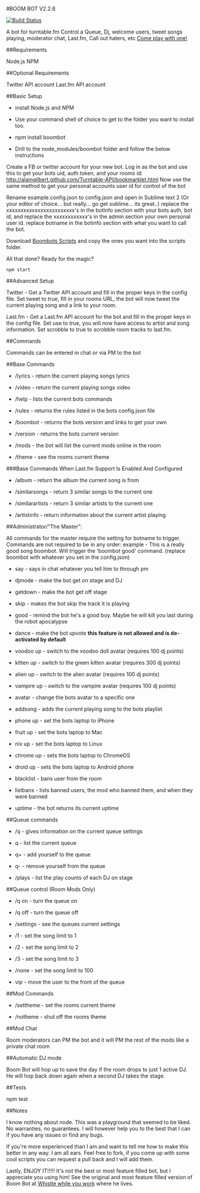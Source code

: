 #BOOM BOT V2.2.6

[![Build Status](https://secure.travis-ci.org/TerrordactylDesigns/boombot.png)](http://travis-ci.org/TerrordactylDesigns/boombot)

A bot for turntable.fm
Control a Queue,
Dj, welcome users,
tweet songs playing,
moderator chat, Last.fm,
Call out haters, etc
[Come play with one!](https://github.com/TerrordactylDesigns/boombot/wiki/Rooms-using-Boombot!-Add-yours!)

##Requirements

  Node.js
  NPM

##Optional Requirements

  Twitter API account
  Last.fm API account

##Basic Setup

* install Node.js and NPM

* Use your command shell of choice to get to the folder you want to install too.

* npm install boombot

* Drill to the node_modules/boombot folder and follow the below instructions

Create a FB or twitter account for your new bot.
Log in as the bot and use this to get your bots uid, auth token, and your rooms id:
http://alaingilbert.github.com/Turntable-API/bookmarklet.html
Now use the same method to get your personal accounts user id for control of the bot

Rename example.config.json to config.json and open in Sublime text 2 (Or your editor of choice... but really... go get sublime... its great..)
replace the xxxxxxxxxxxxxxxxxxxxxxxx's in the botinfo section with your bots auth, bot id, and replace the xxxxxxxxxxxx's in the admin section your own personal user id.
replace botname in the botinfo section with what you want to call the bot.

Download [Boombots Scripts](https://github.com/TerrordactylDesigns/Boombot-Scripts) and copy the ones you want into the scripts folder.

All that done? Ready for the magic?

    npm start

##Advanced Setup

Twitter - Get a Twitter API account and fill in the proper keys in the config file. Set tweet to true, fill in your rooms URL, the bot will now tweet the current playing song and a link to your room.

Last.fm - Get a Last.fm API account for the bot and fill in the proper keys in the config file. Set use to true, you will now have access to artist and song information. Set scrobble to true to scrobble room tracks to last.fm.

##Commands

Commands can be entered in chat or via PM to the bot

##Base Commands

* /lyrics - return the current playing songs lyrics

* /video - return the current playing songs video

* /help - lists the current bots commands

* /rules - returns the rules listed in the bots config.json file

* /boombot - returns the bots version and links to get your own

* /version - returns the bots current version

* /mods - the bot will list the current mods online in the room

* /theme - see the rooms current theme

###Base Commands When Last.fm Support Is Enabled And Configured

* /album - return the album the current song is from

* /similarsongs - return 3 similar songs to the current one

* /similarartists - return 3 similar artists to the current one

* /artistinfo - return information about the current artist playing

##Administrator/"The Master":

  All commands for the master require the setting for botname to trigger.
  Commands are not required to be in any order: example - This is a really good song boombot. Will trigger the 'boombot good' command. (replace boombot with whatever you set in the config.json)

* say - says in chat whatever you tell him to through pm

* djmode - make the bot get on stage and DJ

* getdown - make the bot get off stage

* skip - makes the bot skip the track it is playing

* good - remind the bot he's a good boy. Maybe he will kill you last during the robot apocalypse

* dance - make the bot upvote **this feature is not allowed and is de-activated by default**

* voodoo up - switch to the voodoo doll avatar (requires 100 dj points)

* kitten up - switch to the green kitten avatar (requires 300 dj points)

* alien up - switch to the alien avatar (requires 100 dj points)

* vampire up - switch to the vampire avatar (requires 100 dj points)

* avatar <number> - change the bots avatar to a specific one

* addsong - adds the current playing song to the bots playlist

* phone up - set the bots laptop to iPhone

* fruit up - set the bots laptop to Mac

* nix up - set the bots laptop to Linux

* chrome up - sets the bots laptop to ChromeOS

* droid up - sets the bots laptop to Android phone

* blacklist <username> - bans user from the room

* listbans - lists banned users, the mod who banned them, and when they were banned

* uptime - the bot returns its current uptime

##Queue commands

* /q - gives information on the current queue settings

* q - list the current queue

* q+ - add yourself to the queue

* q- - remove yourself from the queue

* /plays - list the play counts of each DJ on stage

##Queue control (Room Mods Only)

* /q on - turn the queue on

* /q off - turn the queue off

* /settings - see the queues current settings

* /1 - set the song limit to 1

* /2 - set the song limit to 2

* /3 - set the song limit to 3

* /none - set the song limit to 100

* vip <username> - move the user to the front of the queue

##Mod Commands

* /settheme <theme> - set the rooms current theme

* /notheme - shut off the rooms theme

##Mod Chat

Room moderators can PM the bot and it will PM the rest of the mods like a private chat room

##Automatic DJ mode

Boom Bot will hop up to save the day if the room drops to just 1 active DJ. He will hop back down again when a second DJ takes the stage.

##Tests

  npm test

##Notes

I know nothing about node. This was a playground that seemed to be liked. No warranties, no guarantees. I will however help you to the best that I can if you have any issues or find any bugs.

If you're more experienced than I am and want to tell me how to make this better in any way. I am all ears. Feel free to fork, if you come up with some cool scripts you can request a pull back and I will add them.

Lastly, ENJOY IT!!!!! It's not the best or most feature filled bot, but I appreciate you using him!
See the original and most feature filled version of Boom Bot at [Whistle while you work](http://turntable.fm/whistle_while_you_work43) where he lives.
